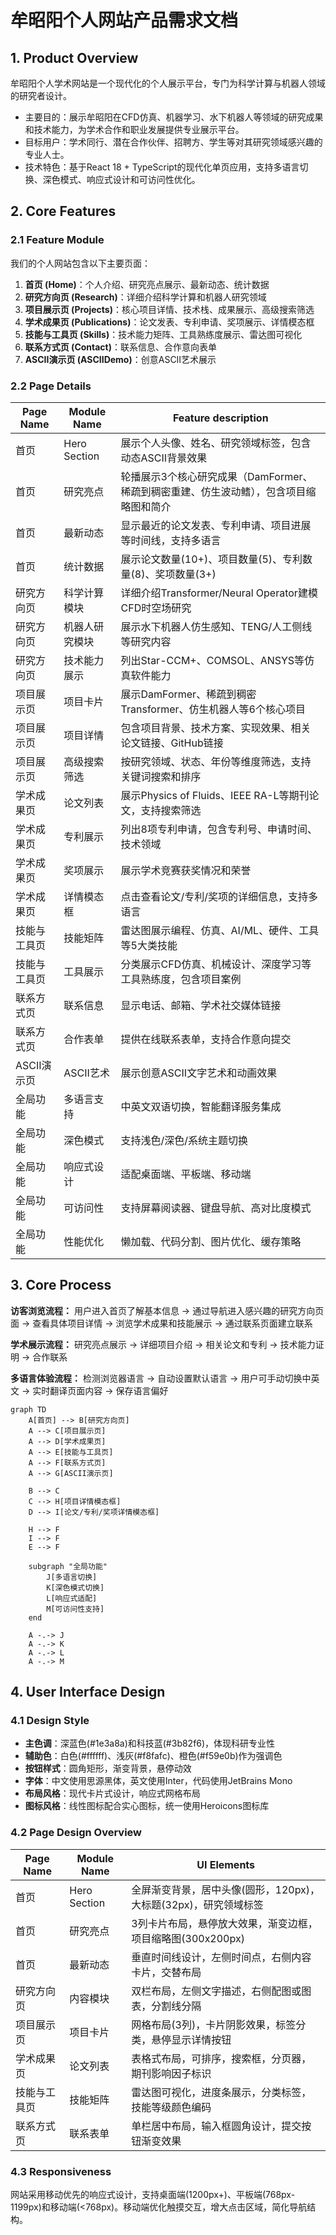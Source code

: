 # 牟昭阳个人网站产品需求文档

## 1. Product Overview
牟昭阳个人学术网站是一个现代化的个人展示平台，专门为科学计算与机器人领域的研究者设计。
- 主要目的：展示牟昭阳在CFD仿真、机器学习、水下机器人等领域的研究成果和技术能力，为学术合作和职业发展提供专业展示平台。
- 目标用户：学术同行、潜在合作伙伴、招聘方、学生等对其研究领域感兴趣的专业人士。
- 技术特色：基于React 18 + TypeScript的现代化单页应用，支持多语言切换、深色模式、响应式设计和可访问性优化。

## 2. Core Features

### 2.1 Feature Module
我们的个人网站包含以下主要页面：
1. **首页 (Home)**：个人介绍、研究亮点展示、最新动态、统计数据
2. **研究方向页 (Research)**：详细介绍科学计算和机器人研究领域
3. **项目展示页 (Projects)**：核心项目详情、技术栈、成果展示、高级搜索筛选
4. **学术成果页 (Publications)**：论文发表、专利申请、奖项展示、详情模态框
5. **技能与工具页 (Skills)**：技术能力矩阵、工具熟练度展示、雷达图可视化
6. **联系方式页 (Contact)**：联系信息、合作意向表单
7. **ASCII演示页 (ASCIIDemo)**：创意ASCII艺术展示

### 2.2 Page Details

| Page Name | Module Name | Feature description |
|-----------|-------------|---------------------|
| 首页 | Hero Section | 展示个人头像、姓名、研究领域标签，包含动态ASCII背景效果 |
| 首页 | 研究亮点 | 轮播展示3个核心研究成果（DamFormer、稀疏到稠密重建、仿生波动鳍），包含项目缩略图和简介 |
| 首页 | 最新动态 | 显示最近的论文发表、专利申请、项目进展等时间线，支持多语言 |
| 首页 | 统计数据 | 展示论文数量(10+)、项目数量(5)、专利数量(8)、奖项数量(3+) |
| 研究方向页 | 科学计算模块 | 详细介绍Transformer/Neural Operator建模CFD时空场研究 |
| 研究方向页 | 机器人研究模块 | 展示水下机器人仿生感知、TENG/人工侧线等研究内容 |
| 研究方向页 | 技术能力展示 | 列出Star-CCM+、COMSOL、ANSYS等仿真软件能力 |
| 项目展示页 | 项目卡片 | 展示DamFormer、稀疏到稠密Transformer、仿生机器人等6个核心项目 |
| 项目展示页 | 项目详情 | 包含项目背景、技术方案、实现效果、相关论文链接、GitHub链接 |
| 项目展示页 | 高级搜索筛选 | 按研究领域、状态、年份等维度筛选，支持关键词搜索和排序 |
| 学术成果页 | 论文列表 | 展示Physics of Fluids、IEEE RA-L等期刊论文，支持搜索筛选 |
| 学术成果页 | 专利展示 | 列出8项专利申请，包含专利号、申请时间、技术领域 |
| 学术成果页 | 奖项展示 | 展示学术竞赛获奖情况和荣誉 |
| 学术成果页 | 详情模态框 | 点击查看论文/专利/奖项的详细信息，支持多语言 |
| 技能与工具页 | 技能矩阵 | 雷达图展示编程、仿真、AI/ML、硬件、工具等5大类技能 |
| 技能与工具页 | 工具展示 | 分类展示CFD仿真、机械设计、深度学习等工具熟练度，包含项目案例 |
| 联系方式页 | 联系信息 | 显示电话、邮箱、学术社交媒体链接 |
| 联系方式页 | 合作表单 | 提供在线联系表单，支持合作意向提交 |
| ASCII演示页 | ASCII艺术 | 展示创意ASCII文字艺术和动画效果 |
| 全局功能 | 多语言支持 | 中英文双语切换，智能翻译服务集成 |
| 全局功能 | 深色模式 | 支持浅色/深色/系统主题切换 |
| 全局功能 | 响应式设计 | 适配桌面端、平板端、移动端 |
| 全局功能 | 可访问性 | 支持屏幕阅读器、键盘导航、高对比度模式 |
| 全局功能 | 性能优化 | 懒加载、代码分割、图片优化、缓存策略 |

## 3. Core Process

**访客浏览流程：**
用户进入首页了解基本信息 → 通过导航进入感兴趣的研究方向页面 → 查看具体项目详情 → 浏览学术成果和技能展示 → 通过联系页面建立联系

**学术展示流程：**
研究亮点展示 → 详细项目介绍 → 相关论文和专利 → 技术能力证明 → 合作联系

**多语言体验流程：**
检测浏览器语言 → 自动设置默认语言 → 用户可手动切换中英文 → 实时翻译页面内容 → 保存语言偏好

```mermaid
graph TD
    A[首页] --> B[研究方向页]
    A --> C[项目展示页]
    A --> D[学术成果页]
    A --> E[技能与工具页]
    A --> F[联系方式页]
    A --> G[ASCII演示页]
    
    B --> C
    C --> H[项目详情模态框]
    D --> I[论文/专利/奖项详情模态框]
    
    H --> F
    I --> F
    E --> F
    
    subgraph "全局功能"
        J[多语言切换]
        K[深色模式切换]
        L[响应式适配]
        M[可访问性支持]
    end
    
    A -.-> J
    A -.-> K
    A -.-> L
    A -.-> M
```

## 4. User Interface Design

### 4.1 Design Style
- **主色调**：深蓝色(#1e3a8a)和科技蓝(#3b82f6)，体现科研专业性
- **辅助色**：白色(#ffffff)、浅灰(#f8fafc)、橙色(#f59e0b)作为强调色
- **按钮样式**：圆角矩形，渐变背景，悬停动效
- **字体**：中文使用思源黑体，英文使用Inter，代码使用JetBrains Mono
- **布局风格**：现代卡片式设计，响应式网格布局
- **图标风格**：线性图标配合实心图标，统一使用Heroicons图标库

### 4.2 Page Design Overview

| Page Name | Module Name | UI Elements |
|-----------|-------------|-------------|
| 首页 | Hero Section | 全屏渐变背景，居中头像(圆形，120px)，大标题(32px)，研究领域标签 |
| 首页 | 研究亮点 | 3列卡片布局，悬停放大效果，渐变边框，项目缩略图(300x200px) |
| 首页 | 最新动态 | 垂直时间线设计，左侧时间点，右侧内容卡片，交替布局 |
| 研究方向页 | 内容模块 | 双栏布局，左侧文字描述，右侧配图或图表，分割线分隔 |
| 项目展示页 | 项目卡片 | 网格布局(3列)，卡片阴影效果，标签分类，悬停显示详情按钮 |
| 学术成果页 | 论文列表 | 表格式布局，可排序，搜索框，分页器，期刊影响因子标识 |
| 技能与工具页 | 技能矩阵 | 雷达图可视化，进度条展示，分类标签，技能等级颜色编码 |
| 联系方式页 | 联系表单 | 单栏居中布局，输入框圆角设计，提交按钮渐变效果 |

### 4.3 Responsiveness
网站采用移动优先的响应式设计，支持桌面端(1200px+)、平板端(768px-1199px)和移动端(<768px)。移动端优化触摸交互，增大点击区域，简化导航结构。